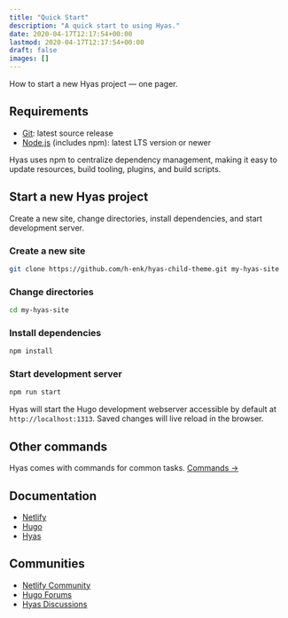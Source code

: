 ```yaml
---
title: "Quick Start"
description: "A quick start to using Hyas."
date: 2020-04-17T12:17:54+00:00
lastmod: 2020-04-17T12:17:54+00:00
draft: false
images: []
---
```


How to start a new Hyas project — one pager.

## Requirements

- [Git](https://git-scm.com/): latest source release
- [Node.js](https://nodejs.org/) (includes npm): latest LTS version or newer

Hyas uses npm to centralize dependency management, making it easy to update resources, build tooling, plugins, and build scripts.

## Start a new Hyas project

Create a new site, change directories, install dependencies, and start development server.

### Create a new site

```bash
git clone https://github.com/h-enk/hyas-child-theme.git my-hyas-site
```

### Change directories

```bash
cd my-hyas-site
```

### Install dependencies

```bash
npm install
```

### Start development server

```bash
npm run start
```

Hyas will start the Hugo development webserver accessible by default at `http://localhost:1313`. Saved changes will live reload in the browser.

## Other commands

Hyas comes with commands for common tasks. [Commands →](https://gethyas.com/docs/prologue/commands/)

## Documentation

- [Netlify](https://docs.netlify.com/)
- [Hugo](https://gohugo.io/documentation/)
- [Hyas](https://gethyas.com/)

## Communities

- [Netlify Community](https://community.netlify.com/)
- [Hugo Forums](https://discourse.gohugo.io/)
- [Hyas Discussions](https://github.com/h-enk/hyas/discussions)
